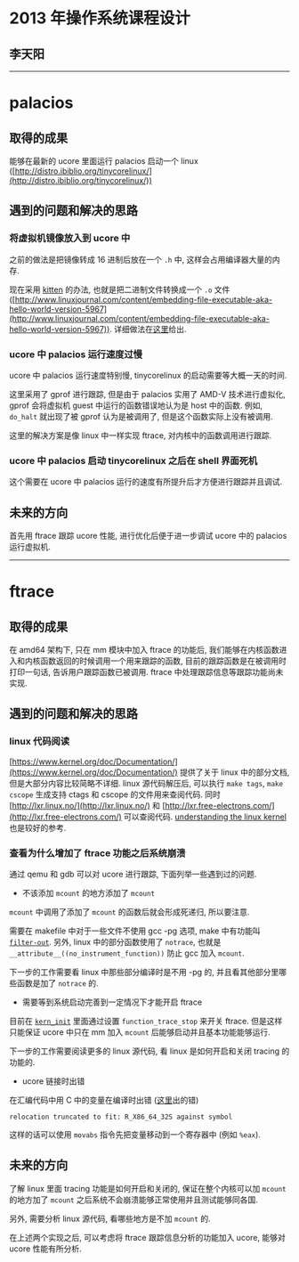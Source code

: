 # 2013 年操作系统课程设计
## 李天阳

***

# palacios

## 取得的成果

能够在最新的 ucore 里面运行 palacios 启动一个 
linux ([http://distro.ibiblio.org/tinycorelinux/](http://distro.ibiblio.org/tinycorelinux/))

## 遇到的问题和解决的思路

### 将虚拟机镜像放入到 ucore 中

之前的做法是把镜像转成 16 进制后放在一个 `.h` 中, 这样会占用编译器大量的内存. 

现在采用 [kitten](https://software.sandia.gov/trac/kitten) 的办法, 
也就是把二进制文件转换成一个 `.o` 文件 
([http://www.linuxjournal.com/content/embedding-file-executable-aka-hello-world-version-5967](http://www.linuxjournal.com/content/embedding-file-executable-aka-hello-world-version-5967)). 
详细做法在[这里](https://github.com/tsinghua-os-spring-2013/work-log/blob/master/link-vm-img-into-ucore-kernel/log1.md)给出.

### ucore 中 palacios 运行速度过慢

ucore 中 palacios 运行速度特别慢, tinycorelinux 的启动需要等大概一天的时间. 

这里采用了 gprof 进行跟踪, 但是由于 palacios 实用了 AMD-V 技术进行虚拟化, 
gprof 会将虚拟机 guest 中运行的函数错误地认为是 host 中的函数. 
例如, `do_halt` 就出现了被 gprof 认为是被调用了, 但是这个函数实际上没有被调用. 

这里的解决方案是像 linux 中一样实现 ftrace, 
对内核中的函数调用进行跟踪. 

### ucore 中 palacios 启动 tinycorelinux 之后在 shell 界面死机

这个需要在 ucore 中 palacios 运行的速度有所提升后才方便进行跟踪并且调试.

## 未来的方向

首先用 ftrace 跟踪 ucore 性能, 进行优化后便于进一步调试 ucore 中的 palacios 运行虚拟机. 

***

# ftrace

## 取得的成果

在 amd64 架构下, 
只在 mm 模块中加入 ftrace 的功能后, 我们能够在内核函数进入和内核函数返回的时候调用一个用来跟踪的函数, 
目前的跟踪函数是在被调用时打印一句话, 告诉用户跟踪函数已被调用. 
ftrace 中处理跟踪信息等跟踪功能尚未实现. 

## 遇到的问题和解决的思路

### linux 代码阅读

[https://www.kernel.org/doc/Documentation/](https://www.kernel.org/doc/Documentation/) 
提供了关于 linux 中的部分文档, 但是大部分内容比较简略不详细. 
linux 源代码解压后, 可以执行 `make tags`, `make cscope` 生成支持 ctags 和 cscope 的文件用来查阅代码. 
同时 [http://lxr.linux.no/](http://lxr.linux.no/) 和 [http://lxr.free-electrons.com/](http://lxr.free-electrons.com/) 
可以查阅代码. [understanding the linux kernel](http://connect.safaribooksonline.com/0596005652) 也是较好的参考. 

### 查看为什么增加了 ftrace 功能之后系统崩溃

通过 qemu 和 gdb 可以对 ucore 进行跟踪, 下面列举一些遇到过的问题. 

* 不该添加 `mcount` 的地方添加了 `mcount`

`mcount` 中调用了添加了 `mcount` 的函数后就会形成死递归, 所以要注意. 

需要在 makefile 中对于一些文件不使用 gcc -pg 选项, make 中有功能叫 [`filter-out`](http://www.gnu.org/software/make/manual/make.html#Text-Functions). 
另外, linux 中的部分函数使用了 `notrace`, 也就是 `__attribute__((no_instrument_function))` 防止 gcc 加入 `mcount`. 

下一步的工作需要看 linux 中那些部分编译时是不用 -pg 的, 并且看其他部分里哪些函数是加了 `notrace` 的. 

* 需要等到系统启动完善到一定情况下才能开启 ftrace

目前在 [`kern_init`](https://github.com/eternalNight/ucore_plus-next/blob/lty/ftrace/ucore/src/kern-ucore/arch/amd64/init/init.c#L37) 
里面通过设置 `function_trace_stop` 来开关 ftrace. 
但是这样只能保证 ucore 中只在 mm 加入 `mcount` 后能够启动并且基本功能能够运行. 

下一步的工作需要阅读更多的 linux 源代码, 看 linux 是如何开启和关闭 tracing 的功能的. 

* ucore 链接时出错

在汇编代码中用 C 中的变量在编译时出错 ([这里](https://github.com/eternalNight/ucore_plus-next/blob/lty/ftrace/ucore/src/kern-ucore/arch/amd64/init/no_mcount/entry64.S#L37)出的错)

    relocation truncated to fit: R_X86_64_32S against symbol
    
这样的话可以使用 `movabs` 指令先把变量移动到一个寄存器中 (例如 `%eax`). 

## 未来的方向

了解 linux 里面 tracing 功能是如何开启和关闭的, 保证在整个内核可以加 `mcount` 
的地方加了 `mcount` 之后系统不会崩溃能够正常使用并且测试能够同各国. 


另外, 需要分析 linux 源代码, 看哪些地方是不加 `mcount` 的.

在上述两个实现之后, 可以考虑将 ftrace 跟踪信息分析的功能加入 ucore, 
能够对 ucore 性能有所分析. 








